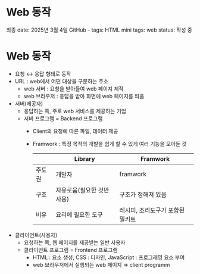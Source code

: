 # Web 동작

최종 date: 2025년 3월 4일
GitHub - tags: HTML
mini tags: web
status: 작성 중

# Web 동작

- 요청 ↔ 응답 형태로 동작
- URL : web에서 어떤 대상을 구분하는 주소
    - web 서버 : 요청을 받아들여 web 페이지 제작
    - web 브라우저 : 응답을 받아 화면에 web 페이지를 띄움
- 서버(제공자)
    - 응답하는 쪽, 주로 web 서비스를 제공하는 기업
    - 서버 프로그램 = Backend 프로그램
        - Client의 요청에 따른 파일, 데이터 제공
        - Framwork : 특정 목적의 개발을 쉽게 할 수 있게 여러 기능을 모아둔 것
            
            
            |  | Library | Framwork |
            | --- | --- | --- |
            | 주도권 | 개발자 | framwork |
            | 구조 | 자유로움(필요한 것만 사용) | 구조가 정해져 있음 |
            | 비유 | 요리에 필요한 도구 | 레시피, 조리도구가 포함된 밀키트 |
- 클라이언트(사용자)
    - 요청하는 쪽, 웹 페이지를 제공받는 일반 사용자
    - 클라이언트 프로그램 = Frontend 프로그램
        - HTML : 요소 생성, CSS : 디자인, JavaScript : 프로그래밍 요소 부여
        - web 브라우저에서 실행되는 web 페이지 ⇒ client programm